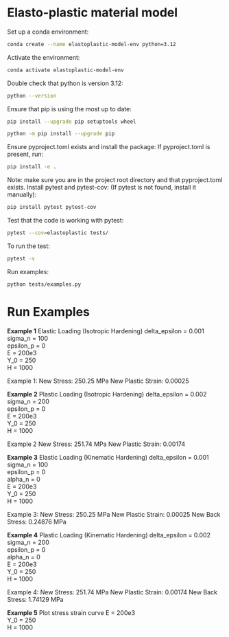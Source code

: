 # Elasto-plastic material model
Set up a conda environment:
```bash
conda create --name elastoplastic-model-env python=3.12
```
Activate the environment:
```bash
conda activate elastoplastic-model-env
```
Double check that python is version 3.12:
```bash
python --version
```
Ensure that pip is using the most up to date:
```bash
pip install --upgrade pip setuptools wheel
```
```bash
python -m pip install --upgrade pip
```
Ensure pyproject.toml exists and install the package:
If pyproject.toml is present, run:
```bash
pip install -e .
```
Note: make sure you are in the project root directory and that pyproject.toml exists.
Install pytest and pytest-cov:
(If pytest is not found, install it manually):
```bash
pip install pytest pytest-cov
```
Test that the code is working with pytest:
```bash
pytest --cov=elastoplastic tests/
```
To run the test:
```bash
pytest -v
```
Run examples:
```bash
python tests/examples.py
```

# Run Examples
**Example 1**
Elastic Loading (Isotropic Hardening)
delta_epsilon = 0.001  
sigma_n = 100          
epsilon_p = 0          
E = 200e3              
Y_0 = 250              
H = 1000
             
Example 1:
New Stress: 250.25 MPa
New Plastic Strain: 0.00025

**Example 2**
Plastic Loading (Isotropic Hardening)
delta_epsilon = 0.002  
sigma_n = 200          
epsilon_p = 0          
E = 200e3              
Y_0 = 250              
H = 1000

Example 2
New Stress: 251.74 MPa
New Plastic Strain: 0.00174

**Example 3**
Elastic Loading (Kinematic Hardening)
delta_epsilon = 0.001  
sigma_n = 100          
epsilon_p = 0         
alpha_n = 0            
E = 200e3             
Y_0 = 250              
H = 1000               

Example 3:
New Stress: 250.25 MPa
New Plastic Strain: 0.00025
New Back Stress: 0.24876 MPa

**Example 4**
Plastic Loading (Kinematic Hardening)
delta_epsilon = 0.002  
sigma_n = 200          
epsilon_p = 0          
alpha_n = 0            
E = 200e3             
Y_0 = 250              
H = 1000               

Example 4:
New Stress: 251.74 MPa
New Plastic Strain: 0.00174
New Back Stress: 1.74129 MPa

**Example 5**
Plot stress strain curve
E = 200e3  
Y_0 = 250  
H = 1000   
